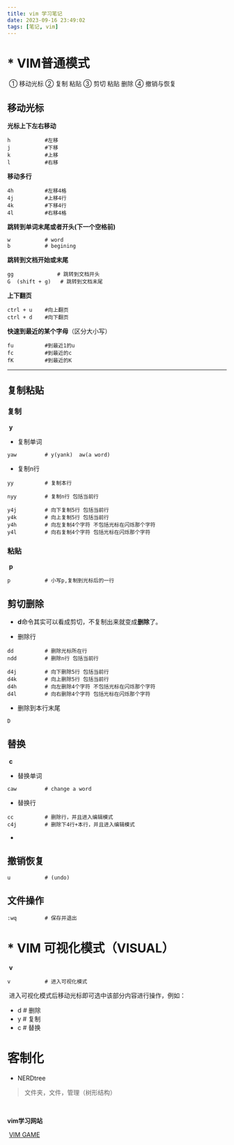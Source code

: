 ```yaml
---
title: vim 学习笔记
date: 2023-09-16 23:49:02
tags: [笔记, vim]
---
```


# * VIM普通模式

​	① 移动光标 ② 复制 粘贴 ③ 剪切 粘贴 删除 ④ 撤销与恢复

## 移动光标

**光标上下左右移动**

```
h 			#左移
j			#下移
k			#上移
l			#右移
```

**移动多行**

```
4h 			#左移4格
4j			#上移4行
4k			#下移4行
4l			#右移4格
```

**跳转到单词末尾或者开头(下一个空格前)**

```
w			# word
b			# begining
```

**跳转到文档开始或末尾**

```
gg				# 跳转到文档开头
G  (shift + g)	 # 跳转到文档末尾
```

**上下翻页**

```
ctrl + u	#向上翻页
ctrl + d	#向下翻页

```

**快速到最近的某个字母**（区分大小写）

```
fu			#到最近1的u
fc			#到最近的c
fK			#到最近的K
```



------





## 	复制粘贴

### 			复制

​	**y**

* 复制单词

```
yaw			# y(yank)  aw(a word)

```

* 复制n行

```
yy			# 复制本行

nyy			# 复制n行 包括当前行

y4j			# 向下复制5行 包括当前行
y4k			# 向上复制5行 包括当前行
y4h			# 向左复制4个字符 不包括光标在闪烁那个字符
y4l			# 向右复制4个字符 包括光标在闪烁那个字符

```





###          	粘贴

​	**p**

```
p			# 小写p,复制到光标后的一行
```

## 剪切删除

* **d**命令其实可以看成剪切，不复制出来就变成**删除**了。

* 删除行

```
dd  		# 删除光标所在行
ndd			# 删除n行 包括当前行

d4j			# 向下删除5行 包括当前行
d4k			# 向上删除5行 包括当前行
d4h			# 向左删除4个字符 不包括光标在闪烁那个字符
d4l			# 向右删除4个字符 包括光标在闪烁那个字符

```

* 删除到本行末尾

```
D
```

## 替换

​	**c**

* 替换单词

```
caw 		# change a word

```

* 替换行

```
cc			# 删除行，并且进入编辑模式
c4j			# 删除下4行+本行，并且进入编辑模式
```



* 

## 撤销恢复

```
u 			# (undo)
```

## 文件操作

```
:wq			# 保存并退出
```

# * VIM 可视化模式（VISUAL）

​	**v**

```
v			# 进入可视化模式
```

​	进入可视化模式后移动光标即可选中该部分内容进行操作，例如：

* d				# 删除
* y		        # 复制 
* c                # 替换

# 客制化

* NERDtree

> 文件夹，文件，管理（树形结构）

​	



**vim学习网站**

​	[VIM GAME](https://vim-adventures.com/)
















